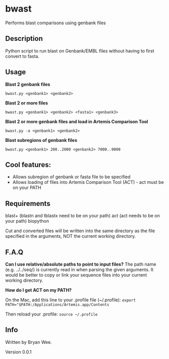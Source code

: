 # bwast
Performs blast comparisons using genbank files

Description
--------------
Python script to run blast on Genbank/EMBL files without having to first convert to fasta. 

Usage
-----------

**Blast 2 genbank files**

``bwast.py <genbank1> <genbank2>``

**Blast 2 or more files**

``bwast.py <genbank1> <genbank2> <fasta1> <genbank3>``

**Blast 2 or more genbank files and load in Artemis Comparison Tool**

``bwast.py -a <genbank1> <genbank2>``

**Blast subregions of genbank files**

``bwast.py <genbank1> 200..2000 <genbank2> 7000..9000``


Cool features: 
------------------
* Allows subregion of genbank or fasta file to be specified
* Allows loading of files into Artemis Comparison Tool (ACT) - act must be on your PATH

Requirements
-----------------

blast+ (blastn and tblastx need to be on your path)
act (act needs to be on your path)
biopython

Cut and converted files will be written into the same directory as the file specified in the arguments, NOT the current working directory.




F.A.Q
----------------

**Can I use relative/absolute paths to point to input files?**
The path name (e.g. ../../seq/) is currently read in when parsing the given arguments. It would be better to copy or link your sequence files into your current working directory.

**How do I get ACT on my PATH?**

On the Mac, add this line to your .profile file (~/.profile): 
``export PATH="$PATH:/Applications/Artemis.app/Contents``

Then reload your .profile:
``source ~/.profile``



Info
-----------
Written by Bryan Wee.


Version 0.0.1 


